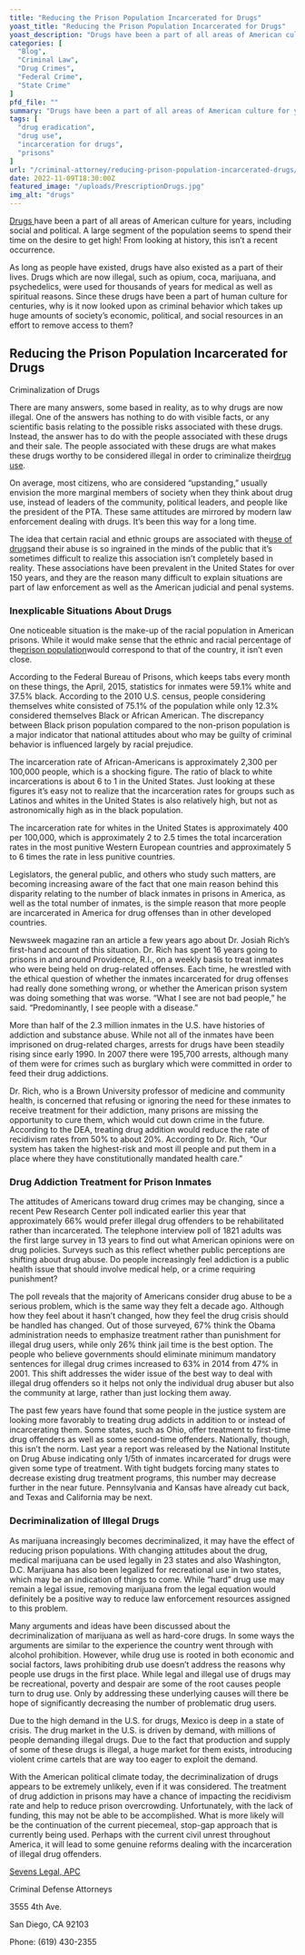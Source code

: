 ```yaml
---
title: "Reducing the Prison Population Incarcerated for Drugs"
yoast_title: "Reducing the Prison Population Incarcerated for Drugs"
yoast_description: "Drugs have been a part of all areas of American culture for years. A large segment of the population seems to spend their time on the desire to get high!"
categories: [
  "Blog",
  "Criminal Law",
  "Drug Crimes",
  "Federal Crime",
  "State Crime"
]
pfd_file: ""
summary: "Drugs have been a part of all areas of American culture for years, including social and political. A large segment of the population seems to spend their time on the desire to get high! From looking at history, this isn’t a recent occurrence. As long as people have existed, drugs have also existed as a"
tags: [
  "drug eradication",
  "drug use",
  "incarceration for drugs",
  "prisons"
]
url: "/criminal-attorney/reducing-prison-population-incarcerated-drugs/357/"
date: 2022-11-09T18:30:00Z
featured_image: "/uploads/PrescriptionDrugs.jpg"
img_alt: "drugs"
---
```

[Drugs ](https://www.sevenslegal.com/)have been a part of all areas of American culture for years, including social and political. A large segment of the population seems to spend their time on the desire to get high! From looking at history, this isn’t a recent occurrence.

As long as people have existed, drugs have also existed as a part of their lives. Drugs which are now illegal, such as opium, coca, marijuana, and psychedelics, were used for thousands of years for medical as well as spiritual reasons. Since these drugs have been a part of human culture for centuries, why is it now looked upon as criminal behavior which takes up huge amounts of society’s economic, political, and social resources in an effort to remove access to them?

## Reducing the Prison Population Incarcerated for Drugs

Criminalization of Drugs

There are many answers, some based in reality, as to why drugs are now illegal. One of the answers has nothing to do with visible facts, or any scientific basis relating to the possible risks associated with these drugs. Instead, the answer has to do with the people associated with these drugs and their sale. The people associated with these drugs are what makes these drugs worthy to be considered illegal in order to criminalize their[drug use](https://www.sevenslegal.com/).

On average, most citizens, who are considered “upstanding,” usually envision the more marginal members of society when they think about drug use, instead of leaders of the community, political leaders, and people like the president of the PTA. These same attitudes are mirrored by modern law enforcement dealing with drugs. It’s been this way for a long time.

The idea that certain racial and ethnic groups are associated with the[use of drugs](https://www.sevenslegal.com/)and their abuse is so ingrained in the minds of the public that it’s sometimes difficult to realize this association isn’t completely based in reality. These associations have been prevalent in the United States for over 150 years, and they are the reason many difficult to explain situations are part of law enforcement as well as the American judicial and penal systems.

### Inexplicable Situations About Drugs

One noticeable situation is the make-up of the racial population in American prisons. While it would make sense that the ethnic and racial percentage of the[prison population](https://www.sevenslegal.com/)would correspond to that of the country, it isn’t even close.

According to the Federal Bureau of Prisons, which keeps tabs every month on these things, the April, 2015, statistics for inmates were 59.1% white and 37.5% black. According to the 2010 U.S. census, people considering themselves white consisted of 75.1% of the population while only 12.3% considered themselves Black or African American. The discrepancy between Black prison population compared to the non-prison population is a major indicator that national attitudes about who may be guilty of criminal behavior is influenced largely by racial prejudice.

The incarceration rate of African-Americans is approximately 2,300 per 100,000 people, which is a shocking figure. The ratio of black to white incarcerations is about 6 to 1 in the United States. Just looking at these figures it’s easy not to realize that the incarceration rates for groups such as Latinos and whites in the United States is also relatively high, but not as astronomically high as in the black population.

The incarceration rate for whites in the United States is approximately 400 per 100,000, which is approximately 2 to 2.5 times the total incarceration rates in the most punitive Western European countries and approximately 5 to 6 times the rate in less punitive countries.

Legislators, the general public, and others who study such matters, are becoming increasing aware of the fact that one main reason behind this disparity relating to the number of black inmates in prisons in America, as well as the total number of inmates, is the simple reason that more people are incarcerated in America for drug offenses than in other developed countries.

Newsweek magazine ran an article a few years ago about Dr. Josiah Rich’s first-hand account of this situation. Dr. Rich has spent 16 years going to prisons in and around Providence, R.I., on a weekly basis to treat inmates who were being held on drug-related offenses. Each time, he wrestled with the ethical question of whether the inmates incarcerated for drug offenses had really done something wrong, or whether the American prison system was doing something that was worse. “What I see are not bad people,” he said. “Predominantly, I see people with a disease.”

More than half of the 2.3 million inmates in the U.S. have histories of addiction and substance abuse. While not all of the inmates have been imprisoned on drug-related charges, arrests for drugs have been steadily rising since early 1990. In 2007 there were 195,700 arrests, although many of them were for crimes such as burglary which were committed in order to feed their drug addictions.

Dr. Rich, who is a Brown University professor of medicine and community health, is concerned that refusing or ignoring the need for these inmates to receive treatment for their addiction, many prisons are missing the opportunity to cure them, which would cut down crime in the future. According to the DEA, treating drug addition would reduce the rate of recidivism rates from 50% to about 20%. According to Dr. Rich, “Our system has taken the highest-risk and most ill people and put them in a place where they have constitutionally mandated health care.”

### Drug Addiction Treatment for Prison Inmates

The attitudes of Americans toward drug crimes may be changing, since a recent Pew Research Center poll indicated earlier this year that approximately 66% would prefer illegal drug offenders to be rehabilitated rather than incarcerated. The telephone interview poll of 1821 adults was the first large survey in 13 years to find out what American opinions were on drug policies. Surveys such as this reflect whether public perceptions are shifting about drug abuse. Do people increasingly feel addiction is a public health issue that should involve medical help, or a crime requiring punishment?

The poll reveals that the majority of Americans consider drug abuse to be a serious problem, which is the same way they felt a decade ago. Although how they feel about it hasn’t changed, how they feel the drug crisis should be handled has changed. Out of those surveyed, 67% think the Obama administration needs to emphasize treatment rather than punishment for illegal drug users, while only 26% think jail time is the best option. The people who believe governments should eliminate minimum mandatory sentences for illegal drug crimes increased to 63% in 2014 from 47% in 2001. This shift addresses the wider issue of the best way to deal with illegal drug offenders so it helps not only the individual drug abuser but also the community at large, rather than just locking them away.

The past few years have found that some people in the justice system are looking more favorably to treating drug addicts in addition to or instead of incarcerating them. Some states, such as Ohio, offer treatment to first-time drug offenders as well as some second-time offenders. Nationally, though, this isn’t the norm. Last year a report was released by the National Institute on Drug Abuse indicating only 1/5th of inmates incarcerated for drugs were given some type of treatment. With tight budgets forcing many states to decrease existing drug treatment programs, this number may decrease further in the near future. Pennsylvania and Kansas have already cut back, and Texas and California may be next.

### Decriminalization of Illegal Drugs

As marijuana increasingly becomes decriminalized, it may have the effect of reducing prison populations. With changing attitudes about the drug, medical marijuana can be used legally in 23 states and also Washington, D.C. Marijuana has also been legalized for recreational use in two states, which may be an indication of things to come. While “hard” drug use may remain a legal issue, removing marijuana from the legal equation would definitely be a positive way to reduce law enforcement resources assigned to this problem.

Many arguments and ideas have been discussed about the decriminalization of marijuana as well as hard-core drugs. In some ways the arguments are similar to the experience the country went through with alcohol prohibition. However, while drug use is rooted in both economic and social factors, laws prohibiting drub use doesn’t address the reasons why people use drugs in the first place. While legal and illegal use of drugs may be recreational, poverty and despair are some of the root causes people turn to drug use. Only by addressing these underlying causes will there be hope of significantly decreasing the number of problematic drug users.

Due to the high demand in the U.S. for drugs, Mexico is deep in a state of crisis. The drug market in the U.S. is driven by demand, with millions of people demanding illegal drugs. Due to the fact that production and supply of some of these drugs is illegal, a huge market for them exists, introducing violent crime cartels that are way too eager to exploit the demand.

With the American political climate today, the decriminalization of drugs appears to be extremely unlikely, even if it was considered. The treatment of drug addiction in prisons may have a chance of impacting the recidivism rate and help to reduce prison overcrowding. Unfortunately, with the lack of funding, this may not be able to be accomplished. What is more likely will be the continuation of the current piecemeal, stop-gap approach that is currently being used. Perhaps with the current civil unrest throughout America, it will lead to some genuine reforms dealing with the incarceration of illegal drug offenders.

[Sevens Legal, APC](https://www.sevenslegal.com/ "Sevens Legal, APC")

Criminal Defense Attorneys

3555 4th Ave.

San Diego, CA 92103

Phone: (619) 430-2355
